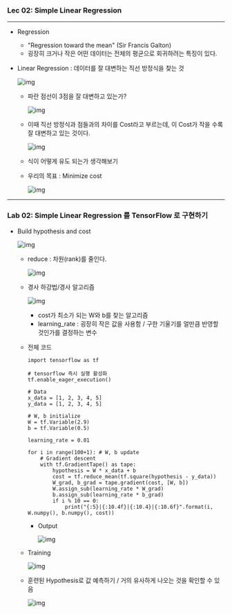 ### Lec 02: Simple Linear Regression

---

- Regression 

  - "Regression toward the mean" (Sir Francis Galton)
  - 굉장히 크거나 작은 어떤 데이터는 전체의 평균으로 회귀하려는 특징이 있다.

- Linear Regression : 데이터를 잘 대변하는 직선 방정식을 찾는 것

  ![img](C:/Users/LGM/Documents/Workspace_AI/Cobbee-bot/resources/img/2019.05.28.(%ED%99%94)/img-5.png)

  - 파란 점선이 3점을 잘 대변하고 있는가?

    ![img](C:/Users/LGM/Documents/Workspace_AI/Cobbee-bot/resources/img/2019.05.28.(%ED%99%94)/img-6.png)

  - 이때 직선 방정식과 점들과의 차이를 Cost라고 부르는데, 이 Cost가 작을 수록 잘 대변하고 있는 것이다.

    ![img](C:/Users/LGM/Documents/Workspace_AI/Cobbee-bot/resources/img/2019.05.28.(%ED%99%94)/img-7.png)

  - 식이 어떻게 유도 되는가 생각해보기

  - 우리의 목표 :  Minimize cost

    ![img](C:/Users/LGM/Documents/Workspace_AI/Cobbee-bot/resources/img/2019.05.28.(%ED%99%94)/img-8.png)

------

### Lab 02: Simple Linear Regression 를 TensorFlow 로 구현하기

- Build hypothesis and cost

  ![img](C:/Users/LGM/Documents/Workspace_AI/Cobbee-bot/resources/img/2019.05.28.(%ED%99%94)/img-9.png)

  - reduce : 차원(rank)를 줄인다.

    ![img](C:/Users/LGM/Documents/Workspace_AI/Cobbee-bot/resources/img/2019.05.28.(%ED%99%94)/img-10.png)

  - 경사 하강법/경사 알고리즘

    ![img](C:/Users/LGM/Documents/Workspace_AI/Cobbee-bot/resources/img/2019.05.28.(%ED%99%94)/img-11.png)

    - cost가 최소가 되는 W와 b를 찾는 알고리즘
    - learning_rate : 굉장히 작은 값을 사용함 / 구한 기울기를 얼만큼 반영할 것인가를 결정하는 변수

  - 전체 코드

    ```
    import tensorflow as tf
    
    # tensorflow 즉시 실행 활성화
    tf.enable_eager_execution() 
    
    # Data 
    x_data = [1, 2, 3, 4, 5]
    y_data = [1, 2, 3, 4, 5]
    
    # W, b initialize 
    W = tf.Variable(2.9)
    b = tf.Variable(0.5)
    
    learning_rate = 0.01
    
    for i in range(100+1): # W, b update    
        # Gradient descent   
        with tf.GradientTape() as tape: 
            hypothesis = W * x_data + b   
            cost = tf.reduce_mean(tf.square(hypothesis - y_data))
            W_grad, b_grad = tape.gradient(cost, [W, b]) 
            W.assign_sub(learning_rate * W_grad)  
            b.assign_sub(learning_rate * b_grad)  
            if i % 10 == 0:    
                print("{:5}|{:10.4f}|{:10.4}|{:10.6f}".format(i, W.numpy(), b.numpy(), cost))
    ```

    - Output

      ![img](C:/Users/LGM/Documents/Workspace_AI/Cobbee-bot/resources/img/2019.05.28.(%ED%99%94)/img-13.png)

  - Training

    ![img](C:/Users/LGM/Documents/Workspace_AI/Cobbee-bot/resources/img/2019.05.28.(%ED%99%94)/img-14.png)

  - 훈련된 Hypothesis로 값 예측하기 / 거의 유사하게 나오는 것을 확인할 수 있음

    ![img](C:/Users/LGM/Documents/Workspace_AI/Cobbee-bot/resources/img/2019.05.28.(%ED%99%94)/img-15.png)